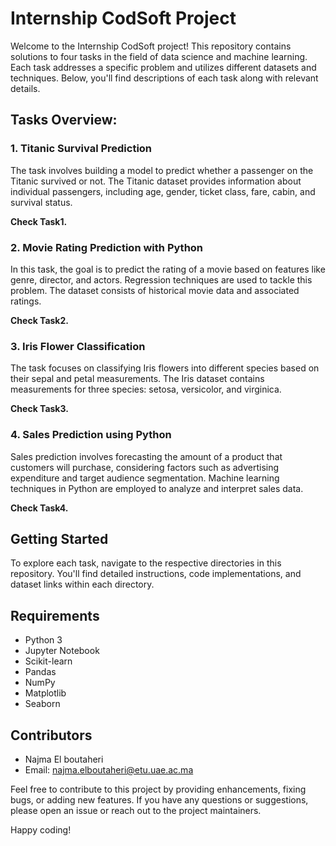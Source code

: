 # Internship CodSoft Project

Welcome to the Internship CodSoft project! This repository contains solutions to four tasks in the field of data science and machine learning. Each task addresses a specific problem and utilizes different datasets and techniques. Below, you'll find descriptions of each task along with relevant details.

## Tasks Overview:

### 1. Titanic Survival Prediction
The task involves building a model to predict whether a passenger on the Titanic survived or not. The Titanic dataset provides information about individual passengers, including age, gender, ticket class, fare, cabin, and survival status.

**Check Task1.**

### 2. Movie Rating Prediction with Python
In this task, the goal is to predict the rating of a movie based on features like genre, director, and actors. Regression techniques are used to tackle this problem. The dataset consists of historical movie data and associated ratings.

**Check Task2.**

### 3. Iris Flower Classification
The task focuses on classifying Iris flowers into different species based on their sepal and petal measurements. The Iris dataset contains measurements for three species: setosa, versicolor, and virginica.

**Check Task3.**

### 4. Sales Prediction using Python
Sales prediction involves forecasting the amount of a product that customers will purchase, considering factors such as advertising expenditure and target audience segmentation. Machine learning techniques in Python are employed to analyze and interpret sales data.

**Check Task4.**

## Getting Started
To explore each task, navigate to the respective directories in this repository. You'll find detailed instructions, code implementations, and dataset links within each directory.

## Requirements
- Python 3
- Jupyter Notebook
- Scikit-learn
- Pandas
- NumPy
- Matplotlib
- Seaborn

## Contributors
- Najma El boutaheri
- Email: najma.elboutaheri@etu.uae.ac.ma

Feel free to contribute to this project by providing enhancements, fixing bugs, or adding new features. If you have any questions or suggestions, please open an issue or reach out to the project maintainers.

Happy coding!

